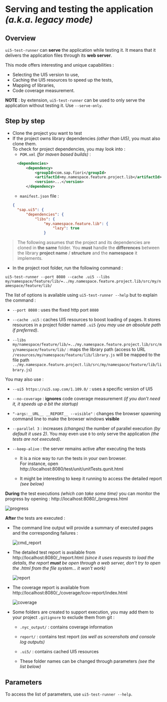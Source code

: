 # Serving and testing the application *(a.k.a. legacy mode)*

## Overview

`ui5-test-runner` can **serve** the application while testing it. It means that it delivers the application files through its **web server**.

This mode offers interesting and unique capabilities :
* Selecting the UI5 version to use,
* Caching the UI5 resources to speed up the tests,
* Mapping of libraries,
* Code coverage measurement.

**NOTE** : by extension, `ui5-test-runner` can be used to only serve the application without testing it. Use `--serve-only`.

## Step by step

* Clone the project you want to test
* If the project owns library dependencies *(other than UI5)*, you must also clone them.<br/>
  To check for project dependencies, you may look into :
  - `POM.xml` *(for maven based builds)* :
  ```xml
	<dependencies>
		<dependency>
			<groupId>com.sap.fiori</groupId>
			<artifactId>my.namespace.feature.project.lib</artifactId>
			<version>...</version>
		</dependency>

  ```
  - `manifest.json` file :
  ```json
  {
    "sap.ui5": {
		"dependencies": {
			"libs": {
				"my.namespace.feature.lib": {
					"lazy": true
				}
	```

> The following assumes that the project and its dependencies are cloned in **the same** folder. You **must** handle the **differences** between the library **project name** / **structure** and the **namespace** it implements.

* In the project root folder, run the following command :

`ui5-test-runner --port 8080 --cache .ui5 --libs my/namespace/feature/lib/=../my.namespace.feature.project.lib/src/my/namespace/feature/lib/`

The list of options is available using `ui5-test-runner --help` but to explain the command :
* `--port 8080` : uses the fixed http port `8080`

* `--cache .ui5` : caches UI5 resources to boost loading of pages. It stores resources in a project folder named `.ui5` *(you may use an absolute path if preferred)*.

* `--libs my/namespace/feature/lib/=../my.namespace.feature.project.lib/src/my/namespace/feature/lib/` : maps the library path (access to URL `/resources/my/namespace/feature/lib/library.js` will be mapped to the file path `../my.namespace.feature.project.lib/src/my/namespace/feature/lib/library.js`)

You may also use :
* `--ui5 https://ui5.sap.com/1.109.0/` : uses a specific version of UI5

* `--no-coverage` : **ignores**  code coverage measurement *(if you don’t need it, it speeds up a bit the startup)*

* `"-args:__URL__ __REPORT__ --visible"` : changes the browser spawning command line to make the browser windows **visible**

* `--parallel 3` : increases *(changes)* the number of parallel execution *(by default it uses 2)*. You may even use `0` to only serve the application *(the tests are not executed)*.

* `--keep-alive` : the server remains active after executing the tests

  - It is a nice way to run the tests in your own browser.<br/>For instance, open http://localhost:8080/test/unit/unitTests.qunit.html

  - It might be interesting to keep it running to access the detailed report *(see below)*


**During** the test executions *(which can take some time)* you can monitor the progress by opening : http://localhost:8080/_/progress.html

  ![progress](progress.png)

**After** the tests are executed :

* The command line output will provide a summary of executed pages and the corresponding failures :

  ![cmd_report](cmd_report.png)

* The detailed test report is available from http://localhost:8080/_/report.html *(since it uses requests to load the details, the report **must** be open through a web server, don't try to open the .html from the file system... it won't work)*

  ![report](report.png)

* The coverage report is available from http://localhost:8080/_/coverage/lcov-report/index.html

  ![coverage](coverage.png)


* Some folders are created to support execution, you may add them to your project `.gitignore` to exclude them from git :

  - `.nyc_output/` : contains coverage information

  - `report/` : contains test report *(as well as screenshots and console log outputs)*

  - `.ui5/` : contains cached UI5 resources

  - These folder names can be changed through parameters *(see the list below)*

## Parameters

To access the list of parameters, use `ui5-test-runner --help`.
